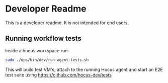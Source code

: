 # Developer Readme

This is a developer readme. It is not intended for end users.

## Running workflow tests

Inside a hocus workspace run:

```bash
sudo ./ops/bin/dev/run-agent-tests.sh
```

This will build test VM's, attach to the running Hocus agent and start an E2E test suite using https://github.com/hocus-dev/tests
